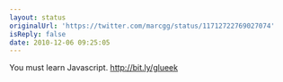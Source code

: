 ```yaml
---
layout: status
originalUrl: 'https://twitter.com/marcgg/status/11712722769027074'
isReply: false
date: 2010-12-06 09:25:05
---
```


You must learn Javascript. http://bit.ly/glueek
